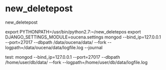 new_deletepost
==============

new_deletepost


export PYTHONPATH=/usr/bin/python2.7:~/new_deletepos
export DJANGO_SETTINGS_MODULE=oucena.settings
mongod --bind_ip=127.0.0.1 --port=27017 --dbpath /data/oucena/data/ --fork --logpath=/data/oucena/data/logfile.log --journal

test:
mongod --bind_ip=127.0.0.1 --port=27017 --dbpath /home/user/db/data/ --fork --logpath=/home/user/db/data/logfile.log
